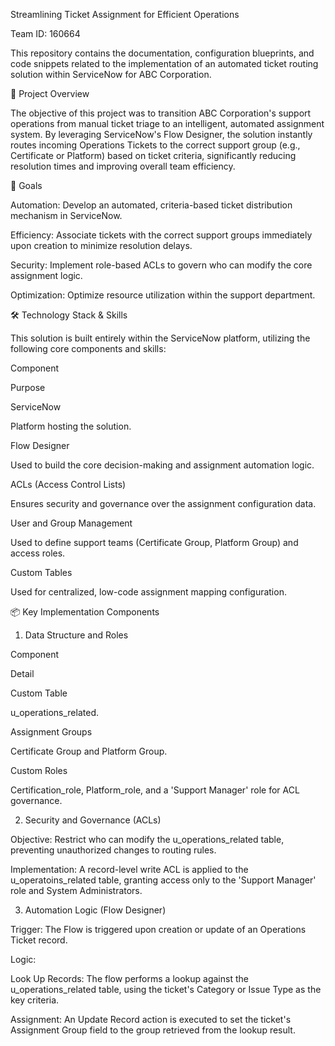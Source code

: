 Streamlining Ticket Assignment for Efficient Operations

Team ID: 160664

This repository contains the documentation, configuration blueprints, and code snippets related to the implementation of an automated ticket routing solution within ServiceNow for ABC Corporation.

🚀 Project Overview

The objective of this project was to transition ABC Corporation's support operations from manual ticket triage to an intelligent, automated assignment system. By leveraging ServiceNow's Flow Designer, the solution instantly routes incoming Operations Tickets to the correct support group (e.g., Certificate or Platform) based on ticket criteria, significantly reducing resolution times and improving overall team efficiency.

🎯 Goals

Automation: Develop an automated, criteria-based ticket distribution mechanism in ServiceNow.

Efficiency: Associate tickets with the correct support groups immediately upon creation to minimize resolution delays.

Security: Implement role-based ACLs to govern who can modify the core assignment logic.

Optimization: Optimize resource utilization within the support department.

🛠️ Technology Stack & Skills

This solution is built entirely within the ServiceNow platform, utilizing the following core components and skills:

Component

Purpose

ServiceNow

Platform hosting the solution.

Flow Designer

Used to build the core decision-making and assignment automation logic.

ACLs (Access Control Lists)

Ensures security and governance over the assignment configuration data.

User and Group Management

Used to define support teams (Certificate Group, Platform Group) and access roles.

Custom Tables

Used for centralized, low-code assignment mapping configuration.

📦 Key Implementation Components

1. Data Structure and Roles

Component

Detail

Custom Table

u_operations_related.

Assignment Groups

Certificate Group and Platform Group.

Custom Roles

Certification_role, Platform_role, and a 'Support Manager' role for ACL governance.

2. Security and Governance (ACLs)

Objective: Restrict who can modify the u_operations_related table, preventing unauthorized changes to routing rules.

Implementation: A record-level write ACL is applied to the u_operatoins_related table, granting access only to the 'Support Manager' role and System Administrators.

3. Automation Logic (Flow Designer)

Trigger: The Flow is triggered upon creation or update of an Operations Ticket record.

Logic:

Look Up Records: The flow performs a lookup against the u_operations_related table, using the ticket's Category or Issue Type as the key criteria.

Assignment: An Update Record action is executed to set the ticket's Assignment Group field to the group retrieved from the lookup result.

